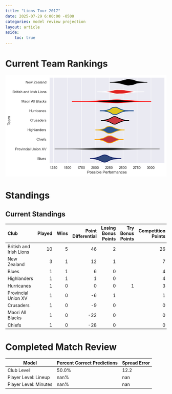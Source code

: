 ```yaml
---  
title: "Lions Tour 2017"  
date: 2025-07-29 6:00:00 -0500  
categories: model review projection  
layout: article  
aside:  
    toc: true  
---
```

# Current Team Rankings


![Club Rankings](plots/rankings_Lions_Tour_2017.png)
# Standings

## Current Standings


| Club                    |   Played |   Wins |   Point Differential |   Losing Bonus Points |   Try Bonus Points |   Competition Points |
|:------------------------|---------:|-------:|---------------------:|----------------------:|-------------------:|---------------------:|
| British and Irish Lions |       10 |      5 |                   46 |                     2 |                    |                   26 |
| New Zealand             |        3 |      1 |                   12 |                     1 |                    |                    7 |
| Blues                   |        1 |      1 |                    6 |                     0 |                    |                    4 |
| Highlanders             |        1 |      1 |                    1 |                     0 |                    |                    4 |
| Hurricanes              |        1 |      0 |                    0 |                     0 |                  1 |                    3 |
| Provincial Union XV     |        1 |      0 |                   -6 |                     1 |                    |                    1 |
| Crusaders               |        1 |      0 |                   -9 |                     0 |                    |                    0 |
| Maori All Blacks        |        1 |      0 |                  -22 |                     0 |                    |                    0 |
| Chiefs                  |        1 |      0 |                  -28 |                     0 |                    |                    0 |



# Completed Match Review


| Model | Percent Correct Predictions | Spread Error |
| ------ | ------ | ------ |
| Club Level | 50.0% | 12.2 |
| Player Level: Lineup | nan% | nan |
| Player Level: Minutes | nan% | nan |

